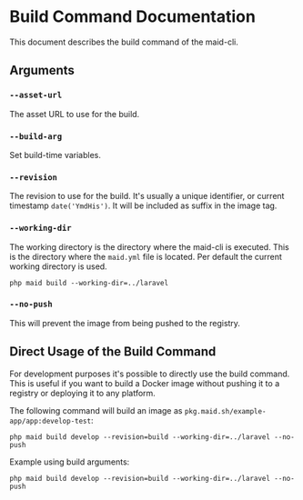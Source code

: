# Build Command Documentation

This document describes the build command of the maid-cli.

## Arguments

### `--asset-url`

The asset URL to use for the build.

### `--build-arg`

Set build-time variables.

### `--revision`

The revision to use for the build. It's usually a unique identifier, or current timestamp `date('YmdHis')`.
It will be included as suffix in the image tag.

### `--working-dir`

The working directory is the directory where the maid-cli is executed. This is the directory 
where the `maid.yml` file is located. Per default the current working directory is used.

```shell
php maid build --working-dir=../laravel
```

### `--no-push`

This will prevent the image from being pushed to the registry.

## Direct Usage of the Build Command

For development purposes it's possible to directly use the build command. This is useful if you want to
build a Docker image without pushing it to a registry or deploying it to any platform.

The following command will build an image as `pkg.maid.sh/example-app/app:develop-test`:

```shell
php maid build develop --revision=build --working-dir=../laravel --no-push
```

Example using build arguments:

```shell
php maid build develop --revision=build --working-dir=../laravel --no-push
```
